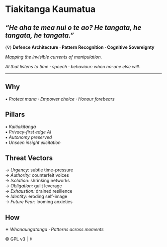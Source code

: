 # Tiakitanga Kaumatua  
*“He aha te mea nui o te ao? He tangata, he tangata, he tangata.”*
---
⟨∇⟩ **Defence Architecture · Pattern Recognition · Cognitive Sovereignty**

*Mapping the invisible currents of manipulation.*

*AI that listens to time · speech · behaviour: when no-one else will.*

---
## **Why**  
• *Protect mana* · *Empower choice* · *Honour forebears*

## **Pillars**  
▪︎ *Kaitiakitanga*  
▪︎ *Privacy-first edge AI*  
▪︎ *Autonomy preserved*  
▪︎ *Unseen insight elicitation*

## **Threat Vectors**  
→ *Urgency:* subtle time-pressure  
→ *Authority:* counterfeit voices  
→ *Isolation:* shrinking networks  
→ *Obligation:* guilt leverage  
→ *Exhaustion:* drained resilience  
→ *Identity:* eroding self-image  
→ *Future Fear:* looming anxieties  

## **How**  
✴︎ *Whanaungatanga · Patterns across moments*

© GPL v3 | ↟
